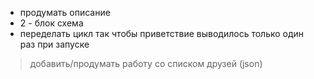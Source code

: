 + продумать описание 
+ 2 - блок схема
+ переделать цикл так чтобы приветствие выводилось только один раз при запуске
> добавить/продумать работу со списком друзей (json)